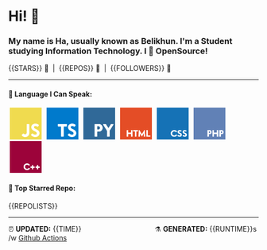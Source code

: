 <h1>Hi! 👋</h1>
<h3>My name is Ha, usually known as Belikhun. I'm a Student studying Information Technology. I 💙 OpenSource!</h3>
<p style="white-space: pre;">{{STARS}} 🌟  |  {{REPOS}} 📂  |  {{FOLLOWERS}} 👥</p>

<hr>

<h4>🧬 Language I Can Speak:</h4>
<span>
	<img style="margin: 0 3px" width="64" src="assets/icons/js.png" title="JavaScript">
	<img style="margin: 0 3px" width="64" src="assets/icons/ts.png" title="TypeScript">
	<img style="margin: 0 3px" width="64" src="assets/icons/py.png" title="Python">
	<img style="margin: 0 3px" width="64" src="assets/icons/html.png" title="Hypertext Markup Language">
	<img style="margin: 0 3px" width="64" src="assets/icons/css.png" title="Cascading Style Sheets">
	<img style="margin: 0 3px" width="64" src="assets/icons/php.png" title="Hypertext Preprocessor">
	<img style="margin: 0 3px" width="64" src="assets/icons/cpp.png" title="C++">
</span>

<h4>🥇 Top Starred Repo:</h4>
{{REPOLISTS}}

<hr>

<span style="clear: both">
	<span align="left">⏰ <b>UPDATED:</b> {{TIME}}</span>
	<span>&emsp;&emsp;&emsp;&emsp;&emsp;&emsp;&emsp;&emsp;&emsp;&emsp;</span>
	<span align="right">⚗ <b>GENERATED:</b> {{RUNTIME}}s /w <a href="https://github.com/belivipro9x99/belivipro9x99/actions" target="_blank">Github Actions</a></span>
</span>